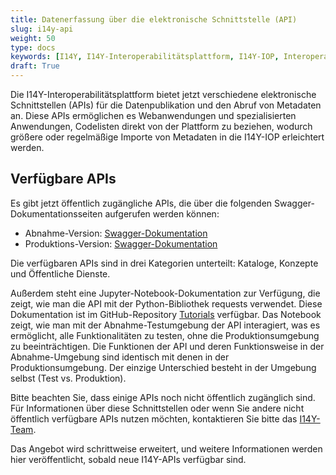 ```yaml
---
title: Datenerfassung über die elektronische Schnittstelle (API)
slug: i14y-api
weight: 50
type: docs
keywords: [I14Y, I14Y-Interoperabilitätsplattform, I14Y-IOP, Interoperabilität, API, elektronische Schnittstelle, automatisiert, Endpunkte, Swagger, Schweiz]
draft: True
---
```


Die I14Y-Interoperabilitätsplattform bietet jetzt verschiedene elektronische Schnittstellen (APIs) für die Datenpublikation und den Abruf von Metadaten an. Diese APIs ermöglichen es Webanwendungen und spezialisierten Anwendungen, Codelisten direkt von der Plattform zu beziehen, wodurch größere oder regelmäßige Importe von Metadaten in die I14Y-IOP erleichtert werden.

## Verfügbare APIs
Es gibt jetzt öffentlich zugängliche APIs, die über die folgenden Swagger-Dokumentationsseiten aufgerufen werden können:
- Abnahme-Version: [Swagger-Dokumentation](https://iop-partner-a.app.cfap02.atlantica.admin.ch/api/index.html)
- Produktions-Version: [Swagger-Dokumentation](https://iop-partner.app.cfap02.atlantica.admin.ch/api/index.html)

Die verfügbaren APIs sind in drei Kategorien unterteilt: Kataloge, Konzepte und Öffentliche Dienste. 

Außerdem steht eine Jupyter-Notebook-Dokumentation zur Verfügung, die zeigt, wie man die API mit der Python-Bibliothek requests verwendet. Diese Dokumentation ist im GitHub-Repository [Tutorials](https://github.com/I14Y-ch/tutorials) verfügbar. Das Notebook zeigt, wie man mit der Abnahme-Testumgebung der API interagiert, was es ermöglicht, alle Funktionalitäten zu testen, ohne die Produktionsumgebung zu beeinträchtigen. Die Funktionen der API und deren Funktionsweise in der Abnahme-Umgebung sind identisch mit denen in der Produktionsumgebung. Der einzige Unterschied besteht in der Umgebung selbst (Test vs. Produktion).

Bitte beachten Sie, dass einige APIs noch nicht öffentlich zugänglich sind. Für Informationen über diese Schnittstellen oder wenn Sie andere nicht öffentlich verfügbare APIs nutzen möchten, kontaktieren Sie bitte das [I14Y-Team](mailto:i14y@bfs.admin.ch). 

Das Angebot wird schrittweise erweitert, und weitere Informationen werden hier veröffentlicht, sobald neue I14Y-APIs verfügbar sind.
